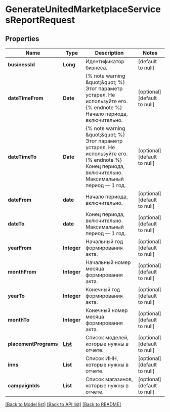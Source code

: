 # GenerateUnitedMarketplaceServicesReportRequest
## Properties

| Name | Type | Description | Notes |
|------------ | ------------- | ------------- | -------------|
| **businessId** | **Long** | Идентификатор бизнеса. | [default to null] |
| **dateTimeFrom** | **Date** | {% note warning \&quot;\&quot; %}  Этот параметр устарел. Не используйте его.  {% endnote %}  Начало периода, включительно.  | [optional] [default to null] |
| **dateTimeTo** | **Date** | {% note warning \&quot;\&quot; %}  Этот параметр устарел. Не используйте его.  {% endnote %}  Конец периода, включительно. Максимальный период — 1 год.  | [optional] [default to null] |
| **dateFrom** | **date** | Начало периода, включительно. | [optional] [default to null] |
| **dateTo** | **date** | Конец периода, включительно. Максимальный период — 1 год. | [optional] [default to null] |
| **yearFrom** | **Integer** | Начальный год формирования акта. | [optional] [default to null] |
| **monthFrom** | **Integer** | Начальный номер месяца формирования акта. | [optional] [default to null] |
| **yearTo** | **Integer** | Конечный год формирования акта. | [optional] [default to null] |
| **monthTo** | **Integer** | Конечный номер месяца формирования акта. | [optional] [default to null] |
| **placementPrograms** | [**List**](PlacementType.md) | Список моделей, которые нужны в отчете.  | [optional] [default to null] |
| **inns** | **List** | Список ИНН, которые нужны в отчете. | [optional] [default to null] |
| **campaignIds** | **List** | Список магазинов, которые нужны в отчете. | [optional] [default to null] |

[[Back to Model list]](../README.md#documentation-for-models) [[Back to API list]](../README.md#documentation-for-api-endpoints) [[Back to README]](../README.md)

